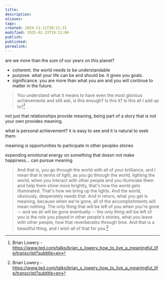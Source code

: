 ```yaml
---
title: 
description: 
aliases: 
tags: 
created: 2024-11-11T20:21:31
modified: 2025-02-23T19:11:06
publish: 
published: 
permalink: 
---
```


are we more than the sum of our years on this planet?

- coherent. the world needs to be understandable
- purpose. what your life can be and should be. it gives you goals.
- significance. you are more than what you are and you will continue to matter in the future.


> You understand what it means to have even the most glorious achievements and still ask, is this enough? Is this it? Is this all I add up to?[^thing]

not just that relationships provide meaning, being part of a story that is not your own provides meaning.


what is personal achievement? it is easy to see and it is natural to seek them.


meaining is opportunities to participate in other peoples stories

expending emotional energy on something that doesn not make happiness... can pursue meaning

> And that is, you go through the world with all of your brilliance, and I mean that in terms of light, as you go through the world, lighting the world, when you interact with other people and you illuminate them and help them shine more brightly, that's how the world gets illuminated. That's how we bring up the lights. And the world, obviously, desperately needs that. And in return, what you get is meaning, because when we're gone, all of the accomplishments will mean nothing. The only thing that will be left of you when you're gone -- and we all will be gone eventually -- the only thing will be left of you is the role you played in other people's stories, what you leave with other people, how that reverberates through time. And that is a beautiful thing, and I wish all of that for you.[^thing]

[^thing]: Brian Lowery - https://www.ted.com/talks/brian_s_lowery_how_to_live_a_meaningful_life/transcript?subtitle=en
